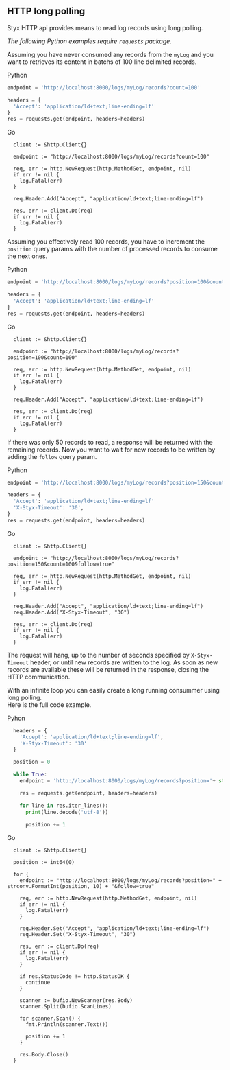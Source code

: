 HTTP long polling
----------------------

Styx HTTP api provides means to read log records using long polling.

_The following Python examples require `requests` package._

Assuming you have never consumed any records from the `myLog` and you want to retrieves its content in batchs of 100 line delimited records.

Python

```python
endpoint = 'http://localhost:8000/logs/myLog/records?count=100'

headers = {
  'Accept': 'application/ld+text;line-ending=lf'
}
res = requests.get(endpoint, headers=headers)
```

Go

```golang
  client := &http.Client{}

  endpoint := "http://localhost:8000/logs/myLog/records?count=100"

  req, err := http.NewRequest(http.MethodGet, endpoint, nil)
  if err != nil {
    log.Fatal(err)
  }

  req.Header.Add("Accept", "application/ld+text;line-ending=lf")

  res, err := client.Do(req)
  if err != nil {
    log.Fatal(err)
  }
```

Assuming you effectively read 100 records, you have to increment the `position` query params with the number of processed records to consume the next ones.

Python

```python
endpoint = 'http://localhost:8000/logs/myLog/records?position=100&count=100'

headers = {
  'Accept': 'application/ld+text;line-ending=lf'
}
res = requests.get(endpoint, headers=headers)
```

Go

```golang
  client := &http.Client{}

  endpoint := "http://localhost:8000/logs/myLog/records?position=100&count=100"

  req, err := http.NewRequest(http.MethodGet, endpoint, nil)
  if err != nil {
    log.Fatal(err)
  }

  req.Header.Add("Accept", "application/ld+text;line-ending=lf")

  res, err := client.Do(req)
  if err != nil {
    log.Fatal(err)
  }
```

If there was only 50 records to read, a response will be returned with the remaining records.
Now you want to wait for new records to be written by adding the `follow` query param.

Python

```python
endpoint = 'http://localhost:8000/logs/myLog/records?position=150&count=100&follow=true'

headers = {
  'Accept': 'application/ld+text;line-ending=lf'
  'X-Styx-Timeout': '30',
}
res = requests.get(endpoint, headers=headers)
```

Go

```golang
  client := &http.Client{}

  endpoint := "http://localhost:8000/logs/myLog/records?position=150&count=100&follow=true"

  req, err := http.NewRequest(http.MethodGet, endpoint, nil)
  if err != nil {
    log.Fatal(err)
  }

  req.Header.Add("Accept", "application/ld+text;line-ending=lf")
  req.Header.Add("X-Styx-Timeout", "30")

  res, err := client.Do(req)
  if err != nil {
    log.Fatal(err)
  }
```

The request will hang, up to the number of seconds specified by `X-Styx-Timeout` header, or until new records are written to the log.
As soon as new records are available these will be returned in the response, closing the HTTP communication.

With an infinite loop you can easily create a long running consummer using long polling.   
Here is the full code example.

Pyhon

```python
  headers = {
    'Accept': 'application/ld+text;line-ending=lf',
    'X-Styx-Timeout': '30'
  }

  position = 0

  while True:
    endpoint = 'http://localhost:8000/logs/myLog/records?position='+ str(position) +'&follow=true'

    res = requests.get(endpoint, headers=headers)

    for line in res.iter_lines():
      print(line.decode('utf-8'))
      
      position += 1
```

Go

```golang
  client := &http.Client{}

  position := int64(0)

  for {
    endpoint := "http://localhost:8000/logs/myLog/records?position=" + strconv.FormatInt(position, 10) + "&follow=true"

    req, err := http.NewRequest(http.MethodGet, endpoint, nil)
    if err != nil {
      log.Fatal(err)
    }

    req.Header.Set("Accept", "application/ld+text;line-ending=lf")
    req.Header.Set("X-Styx-Timeout", "30")

    res, err := client.Do(req)
    if err != nil {
      log.Fatal(err)
    }

    if res.StatusCode != http.StatusOK {
      continue
    }

    scanner := bufio.NewScanner(res.Body)
    scanner.Split(bufio.ScanLines)

    for scanner.Scan() {
      fmt.Println(scanner.Text())

      position += 1
    }

    res.Body.Close()
  }
```